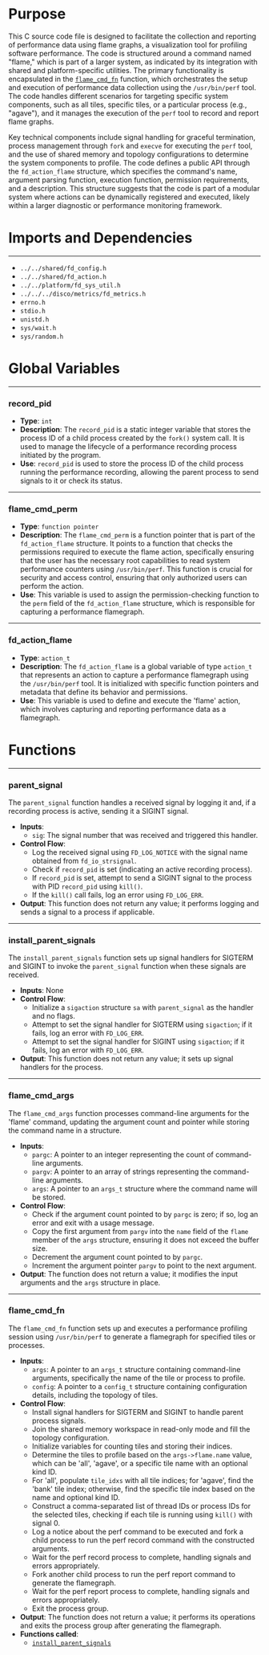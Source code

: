 # Purpose
This C source code file is designed to facilitate the collection and reporting of performance data using flame graphs, a visualization tool for profiling software performance. The code is structured around a command named "flame," which is part of a larger system, as indicated by its integration with shared and platform-specific utilities. The primary functionality is encapsulated in the [`flame_cmd_fn`](#flame_cmd_fn) function, which orchestrates the setup and execution of performance data collection using the `/usr/bin/perf` tool. The code handles different scenarios for targeting specific system components, such as all tiles, specific tiles, or a particular process (e.g., "agave"), and it manages the execution of the `perf` tool to record and report flame graphs.

Key technical components include signal handling for graceful termination, process management through `fork` and `execve` for executing the `perf` tool, and the use of shared memory and topology configurations to determine the system components to profile. The code defines a public API through the `fd_action_flame` structure, which specifies the command's name, argument parsing function, execution function, permission requirements, and a description. This structure suggests that the code is part of a modular system where actions can be dynamically registered and executed, likely within a larger diagnostic or performance monitoring framework.
# Imports and Dependencies

---
- `../../shared/fd_config.h`
- `../../shared/fd_action.h`
- `../../platform/fd_sys_util.h`
- `../../../disco/metrics/fd_metrics.h`
- `errno.h`
- `stdio.h`
- `unistd.h`
- `sys/wait.h`
- `sys/random.h`


# Global Variables

---
### record\_pid
- **Type**: `int`
- **Description**: The `record_pid` is a static integer variable that stores the process ID of a child process created by the `fork()` system call. It is used to manage the lifecycle of a performance recording process initiated by the program.
- **Use**: `record_pid` is used to store the process ID of the child process running the performance recording, allowing the parent process to send signals to it or check its status.


---
### flame\_cmd\_perm
- **Type**: `function pointer`
- **Description**: The `flame_cmd_perm` is a function pointer that is part of the `fd_action_flame` structure. It points to a function that checks the permissions required to execute the flame action, specifically ensuring that the user has the necessary root capabilities to read system performance counters using `/usr/bin/perf`. This function is crucial for security and access control, ensuring that only authorized users can perform the action.
- **Use**: This variable is used to assign the permission-checking function to the `perm` field of the `fd_action_flame` structure, which is responsible for capturing a performance flamegraph.


---
### fd\_action\_flame
- **Type**: `action_t`
- **Description**: The `fd_action_flame` is a global variable of type `action_t` that represents an action to capture a performance flamegraph using the `/usr/bin/perf` tool. It is initialized with specific function pointers and metadata that define its behavior and permissions.
- **Use**: This variable is used to define and execute the 'flame' action, which involves capturing and reporting performance data as a flamegraph.


# Functions

---
### parent\_signal<!-- {{#callable:parent_signal}} -->
The `parent_signal` function handles a received signal by logging it and, if a recording process is active, sending it a SIGINT signal.
- **Inputs**:
    - `sig`: The signal number that was received and triggered this handler.
- **Control Flow**:
    - Log the received signal using `FD_LOG_NOTICE` with the signal name obtained from `fd_io_strsignal`.
    - Check if `record_pid` is set (indicating an active recording process).
    - If `record_pid` is set, attempt to send a SIGINT signal to the process with PID `record_pid` using `kill()`.
    - If the `kill()` call fails, log an error using `FD_LOG_ERR`.
- **Output**: This function does not return any value; it performs logging and sends a signal to a process if applicable.


---
### install\_parent\_signals<!-- {{#callable:install_parent_signals}} -->
The `install_parent_signals` function sets up signal handlers for SIGTERM and SIGINT to invoke the `parent_signal` function when these signals are received.
- **Inputs**: None
- **Control Flow**:
    - Initialize a `sigaction` structure `sa` with `parent_signal` as the handler and no flags.
    - Attempt to set the signal handler for SIGTERM using `sigaction`; if it fails, log an error with `FD_LOG_ERR`.
    - Attempt to set the signal handler for SIGINT using `sigaction`; if it fails, log an error with `FD_LOG_ERR`.
- **Output**: This function does not return any value; it sets up signal handlers for the process.


---
### flame\_cmd\_args<!-- {{#callable:flame_cmd_args}} -->
The `flame_cmd_args` function processes command-line arguments for the 'flame' command, updating the argument count and pointer while storing the command name in a structure.
- **Inputs**:
    - `pargc`: A pointer to an integer representing the count of command-line arguments.
    - `pargv`: A pointer to an array of strings representing the command-line arguments.
    - `args`: A pointer to an `args_t` structure where the command name will be stored.
- **Control Flow**:
    - Check if the argument count pointed to by `pargc` is zero; if so, log an error and exit with a usage message.
    - Copy the first argument from `pargv` into the `name` field of the `flame` member of the `args` structure, ensuring it does not exceed the buffer size.
    - Decrement the argument count pointed to by `pargc`.
    - Increment the argument pointer `pargv` to point to the next argument.
- **Output**: The function does not return a value; it modifies the input arguments and the `args` structure in place.


---
### flame\_cmd\_fn<!-- {{#callable:flame_cmd_fn}} -->
The `flame_cmd_fn` function sets up and executes a performance profiling session using `/usr/bin/perf` to generate a flamegraph for specified tiles or processes.
- **Inputs**:
    - `args`: A pointer to an `args_t` structure containing command-line arguments, specifically the name of the tile or process to profile.
    - `config`: A pointer to a `config_t` structure containing configuration details, including the topology of tiles.
- **Control Flow**:
    - Install signal handlers for SIGTERM and SIGINT to handle parent process signals.
    - Join the shared memory workspace in read-only mode and fill the topology configuration.
    - Initialize variables for counting tiles and storing their indices.
    - Determine the tiles to profile based on the `args->flame.name` value, which can be 'all', 'agave', or a specific tile name with an optional kind ID.
    - For 'all', populate `tile_idxs` with all tile indices; for 'agave', find the 'bank' tile index; otherwise, find the specific tile index based on the name and optional kind ID.
    - Construct a comma-separated list of thread IDs or process IDs for the selected tiles, checking if each tile is running using `kill()` with signal 0.
    - Log a notice about the perf command to be executed and fork a child process to run the perf record command with the constructed arguments.
    - Wait for the perf record process to complete, handling signals and errors appropriately.
    - Fork another child process to run the perf report command to generate the flamegraph.
    - Wait for the perf report process to complete, handling signals and errors appropriately.
    - Exit the process group.
- **Output**: The function does not return a value; it performs its operations and exits the process group after generating the flamegraph.
- **Functions called**:
    - [`install_parent_signals`](#install_parent_signals)


